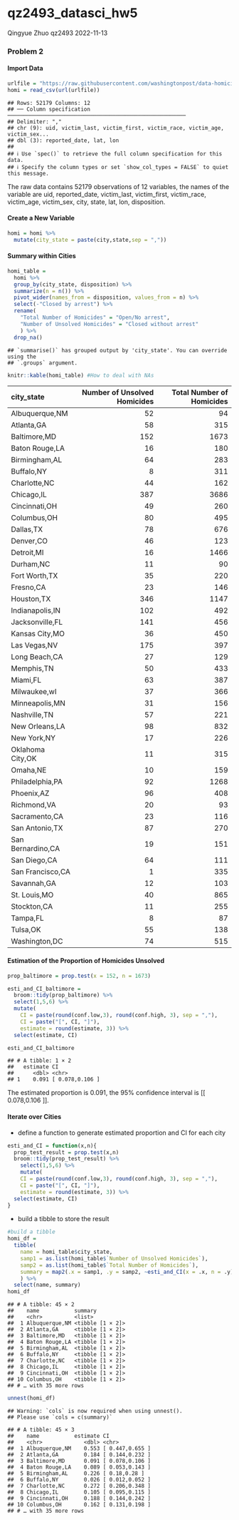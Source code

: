 qz2493_datasci_hw5
================
Qingyue Zhuo qz2493
2022-11-13

### Problem 2

#### Import Data

``` r
urlfile = "https://raw.githubusercontent.com/washingtonpost/data-homicides/master/homicide-data.csv"
homi = read_csv(url(urlfile))
```

    ## Rows: 52179 Columns: 12
    ## ── Column specification ────────────────────────────────────────────────────────
    ## Delimiter: ","
    ## chr (9): uid, victim_last, victim_first, victim_race, victim_age, victim_sex...
    ## dbl (3): reported_date, lat, lon
    ## 
    ## ℹ Use `spec()` to retrieve the full column specification for this data.
    ## ℹ Specify the column types or set `show_col_types = FALSE` to quiet this message.

The raw data contains 52179 observations of 12 variables, the names of
the variable are uid, reported_date, victim_last, victim_first,
victim_race, victim_age, victim_sex, city, state, lat, lon, disposition.

#### Create a New Variable

``` r
homi = homi %>%
  mutate(city_state = paste(city,state,sep = ","))
```

#### Summary within Cities

``` r
homi_table = 
  homi %>%
  group_by(city_state, disposition) %>% 
  summarize(n = n()) %>%
  pivot_wider(names_from = disposition, values_from = n) %>%
  select(-"Closed by arrest") %>%
  rename(
    "Total Number of Homicides" = "Open/No arrest",
    "Number of Unsolved Homicides" = "Closed without arrest"
    ) %>%
  drop_na()
```

    ## `summarise()` has grouped output by 'city_state'. You can override using the
    ## `.groups` argument.

``` r
knitr::kable(homi_table) #How to deal with NAs
```

| city_state        | Number of Unsolved Homicides | Total Number of Homicides |
|:------------------|-----------------------------:|--------------------------:|
| Albuquerque,NM    |                           52 |                        94 |
| Atlanta,GA        |                           58 |                       315 |
| Baltimore,MD      |                          152 |                      1673 |
| Baton Rouge,LA    |                           16 |                       180 |
| Birmingham,AL     |                           64 |                       283 |
| Buffalo,NY        |                            8 |                       311 |
| Charlotte,NC      |                           44 |                       162 |
| Chicago,IL        |                          387 |                      3686 |
| Cincinnati,OH     |                           49 |                       260 |
| Columbus,OH       |                           80 |                       495 |
| Dallas,TX         |                           78 |                       676 |
| Denver,CO         |                           46 |                       123 |
| Detroit,MI        |                           16 |                      1466 |
| Durham,NC         |                           11 |                        90 |
| Fort Worth,TX     |                           35 |                       220 |
| Fresno,CA         |                           23 |                       146 |
| Houston,TX        |                          346 |                      1147 |
| Indianapolis,IN   |                          102 |                       492 |
| Jacksonville,FL   |                          141 |                       456 |
| Kansas City,MO    |                           36 |                       450 |
| Las Vegas,NV      |                          175 |                       397 |
| Long Beach,CA     |                           27 |                       129 |
| Memphis,TN        |                           50 |                       433 |
| Miami,FL          |                           63 |                       387 |
| Milwaukee,wI      |                           37 |                       366 |
| Minneapolis,MN    |                           31 |                       156 |
| Nashville,TN      |                           57 |                       221 |
| New Orleans,LA    |                           98 |                       832 |
| New York,NY       |                           17 |                       226 |
| Oklahoma City,OK  |                           11 |                       315 |
| Omaha,NE          |                           10 |                       159 |
| Philadelphia,PA   |                           92 |                      1268 |
| Phoenix,AZ        |                           96 |                       408 |
| Richmond,VA       |                           20 |                        93 |
| Sacramento,CA     |                           23 |                       116 |
| San Antonio,TX    |                           87 |                       270 |
| San Bernardino,CA |                           19 |                       151 |
| San Diego,CA      |                           64 |                       111 |
| San Francisco,CA  |                            1 |                       335 |
| Savannah,GA       |                           12 |                       103 |
| St. Louis,MO      |                           40 |                       865 |
| Stockton,CA       |                           11 |                       255 |
| Tampa,FL          |                            8 |                        87 |
| Tulsa,OK          |                           55 |                       138 |
| Washington,DC     |                           74 |                       515 |

#### Estimation of the Proportion of Homicides Unsolved

``` r
prop_baltimore = prop.test(x = 152, n = 1673)

esti_and_CI_baltimore = 
  broom::tidy(prop_baltimore) %>%
  select(1,5,6) %>%
  mutate(
    CI = paste(round(conf.low,3), round(conf.high, 3), sep = ","),
    CI = paste("[", CI, "]"),
    estimate = round(estimate, 3)) %>%
  select(estimate, CI) 

esti_and_CI_baltimore 
```

    ## # A tibble: 1 × 2
    ##   estimate CI             
    ##      <dbl> <chr>          
    ## 1    0.091 [ 0.078,0.106 ]

The estimated proportion is 0.091, the 95% confidence interval is \[\[
0.078,0.106 \]\].

#### Iterate over Cities

-   define a function to generate estimated proportion and CI for each
    city

``` r
esti_and_CI = function(x,n){
  prop_test_result = prop.test(x,n)
  broom::tidy(prop_test_result) %>%
    select(1,5,6) %>%
    mutate(
    CI = paste(round(conf.low,3), round(conf.high, 3), sep = ","),
    CI = paste("[", CI, "]"),
    estimate = round(estimate, 3)) %>%
  select(estimate, CI)
}
```

-   build a tibble to store the result

``` r
#build a tibble
homi_df = 
  tibble(
    name = homi_table$city_state,
    samp1 = as.list(homi_table$`Number of Unsolved Homicides`),
    samp2 = as.list(homi_table$`Total Number of Homicides`),
    summary = map2(.x = samp1, .y = samp2, ~esti_and_CI(x = .x, n = .y))
    ) %>%
  select(name, summary)
homi_df
```

    ## # A tibble: 45 × 2
    ##    name           summary         
    ##    <chr>          <list>          
    ##  1 Albuquerque,NM <tibble [1 × 2]>
    ##  2 Atlanta,GA     <tibble [1 × 2]>
    ##  3 Baltimore,MD   <tibble [1 × 2]>
    ##  4 Baton Rouge,LA <tibble [1 × 2]>
    ##  5 Birmingham,AL  <tibble [1 × 2]>
    ##  6 Buffalo,NY     <tibble [1 × 2]>
    ##  7 Charlotte,NC   <tibble [1 × 2]>
    ##  8 Chicago,IL     <tibble [1 × 2]>
    ##  9 Cincinnati,OH  <tibble [1 × 2]>
    ## 10 Columbus,OH    <tibble [1 × 2]>
    ## # … with 35 more rows

``` r
unnest(homi_df)
```

    ## Warning: `cols` is now required when using unnest().
    ## Please use `cols = c(summary)`

    ## # A tibble: 45 × 3
    ##    name           estimate CI             
    ##    <chr>             <dbl> <chr>          
    ##  1 Albuquerque,NM    0.553 [ 0.447,0.655 ]
    ##  2 Atlanta,GA        0.184 [ 0.144,0.232 ]
    ##  3 Baltimore,MD      0.091 [ 0.078,0.106 ]
    ##  4 Baton Rouge,LA    0.089 [ 0.053,0.143 ]
    ##  5 Birmingham,AL     0.226 [ 0.18,0.28 ]  
    ##  6 Buffalo,NY        0.026 [ 0.012,0.052 ]
    ##  7 Charlotte,NC      0.272 [ 0.206,0.348 ]
    ##  8 Chicago,IL        0.105 [ 0.095,0.115 ]
    ##  9 Cincinnati,OH     0.188 [ 0.144,0.242 ]
    ## 10 Columbus,OH       0.162 [ 0.131,0.198 ]
    ## # … with 35 more rows
